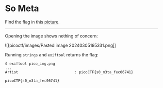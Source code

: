 # So Meta

Find the flag in this [picture](https://jupiter.challenges.picoctf.org/static/00efdf2961da1e21470ffc0d496c3cc2/pico_img.png).

-----

Opening the image shows nothing of concern:

![[picoctf/images/Pasted image 20240305195331.png]]

Running `strings` and `exiftool` returns the flag:

```console
$ exiftool pico_img.png
...
Artist                          : picoCTF{s0_m3ta_fec06741}
```

```
picoCTF{s0_m3ta_fec06741}
```
